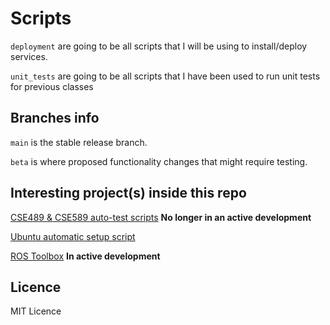 # Scripts
`deployment` are going to be all scripts that I will be using to install/deploy services.

`unit_tests` are going to be all scripts that I have been used to run unit tests for previous classes

## Branches info

`main` is the stable release branch.

`beta` is where proposed functionality changes that might require testing.

## Interesting project(s) inside this repo

[CSE489 & CSE589 auto-test scripts](https://github.com/johnkramorbhz/Scripts/tree/main/unit_tests/CSE489) **No longer in an active development**

[Ubuntu automatic setup script](https://github.com/johnkramorbhz/Scripts/tree/main/deployment)

[ROS Toolbox](https://github.com/johnkramorbhz/Scripts/tree/main/ros_toolbox) **In active development**

## Licence

MIT Licence